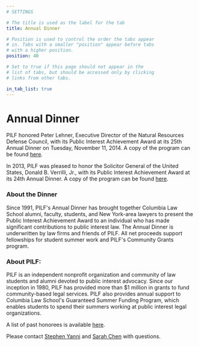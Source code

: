 ```yaml
---
# SETTINGS

# The title is used as the label for the tab
title: Annual Dinner

# Position is used to control the order the tabs appear
# in. Tabs with a smaller "position" appear before tabs
# with a higher position.
position: 40

# Set to true if this page should not appear in the
# list of tabs, but should be accessed only by clicking
# links from other tabs.

in_tab_list: true
---
```

# Annual Dinner

PILF honored Peter Lehner, Executive Director of the Natural Resources Defense Council, with its Public Interest Achievement Award at its 25th Annual Dinner on Tuesday, November 11, 2014. A copy of the program can be found [here](25th_dinner_program.pdf).

In 2013, PILF was pleased to honor the Solicitor General of the United States, Donald B. Verrilli, Jr., with its Public Interest Achievement Award at its 24th Annual Dinner. A copy of the program can be found [here](24th_dinner_program.pdf).

### About the Dinner
Since 1991, PILF's Annual Dinner has brought together Columbia Law School alumni, faculty, students, and New York-area lawyers to present the Public Interest Achievement Award to an individual who has made significant contributions to public interest law. The Annual Dinner is underwritten by law firms and friends of PILF. All net proceeds support fellowships for student summer work and PILF's Community Grants program.

### About PILF: 

PILF is an independent nonprofit organization and community of law students and alumni devoted to public interest advocacy. Since our inception in 1980, PILF has provided more than $1 million in grants to fund community-based legal services. PILF also provides annual support to Columbia Law School's Guaranteed Summer Funding Program, which enables students to spend their summers working at public interest legal organizations.


A list of past honorees is available [here](dinnerhonorees.html).


Please contact [Stephen Yanni](mailto:pilfdinner25@gmail.com) and [Sarah Chen](mailto:pilfdinner25@gmail.com) with questions.

 
